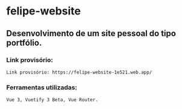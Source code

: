 # felipe-website

## Desenvolvimento de um site pessoal do tipo portfólio.

### Link provisório:
```
Link provisório: https://felipe-website-1e521.web.app/

```

### Ferramentas utilizadas:
```
Vue 3, Vuetify 3 Beta, Vue Router.
```
